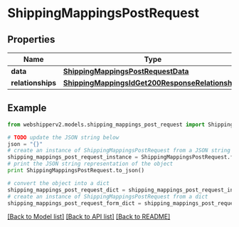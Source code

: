 # ShippingMappingsPostRequest


## Properties
Name | Type | Description | Notes
------------ | ------------- | ------------- | -------------
**data** | [**ShippingMappingsPostRequestData**](ShippingMappingsPostRequestData.md) |  | [optional] 
**relationships** | [**ShippingMappingsIdGet200ResponseRelationships**](ShippingMappingsIdGet200ResponseRelationships.md) |  | [optional] 

## Example

```python
from webshipperv2.models.shipping_mappings_post_request import ShippingMappingsPostRequest

# TODO update the JSON string below
json = "{}"
# create an instance of ShippingMappingsPostRequest from a JSON string
shipping_mappings_post_request_instance = ShippingMappingsPostRequest.from_json(json)
# print the JSON string representation of the object
print ShippingMappingsPostRequest.to_json()

# convert the object into a dict
shipping_mappings_post_request_dict = shipping_mappings_post_request_instance.to_dict()
# create an instance of ShippingMappingsPostRequest from a dict
shipping_mappings_post_request_form_dict = shipping_mappings_post_request.from_dict(shipping_mappings_post_request_dict)
```
[[Back to Model list]](../README.md#documentation-for-models) [[Back to API list]](../README.md#documentation-for-api-endpoints) [[Back to README]](../README.md)


